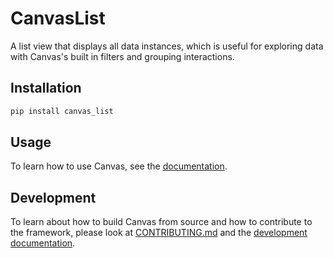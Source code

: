 # CanvasList

A list view that displays all data instances, which is useful for exploring data with Canvas's built in filters and grouping interactions.

## Installation

```bash
pip install canvas_list
```

## Usage

To learn how to use Canvas, see the [documentation](https://betterwithdata.github.io/ml-canvas/).

## Development

To learn about how to build Canvas from source and how to contribute to the framework, please look at [CONTRIBUTING.md](../CONTRIBUTING.md) and the [development documentation](https://betterwithdata.github.io/ml-canvas/contributing.html).

